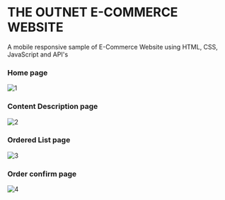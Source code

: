 # THE OUTNET E-COMMERCE WEBSITE
 A mobile responsive sample of E-Commerce Website using HTML, CSS, JavaScript and API's
 


### Home page
![1](https://github.com/Rishanmv/THE-OUTNET-W-COMMERCE-WEBSITE/assets/167636829/05ccee7a-525c-462b-aa21-cd41e839209f)




### Content Description page
![2](https://github.com/Rishanmv/THE-OUTNET-E-COMMERCE-WEBSITE/assets/167636829/5b129c5c-4749-40fa-a738-e73b287c6723)



### Ordered List page
![3](https://github.com/Rishanmv/THE-OUTNET-E-COMMERCE-WEBSITE/assets/167636829/93f7853f-77c7-4c00-86cc-fe7f23e3b705)




### Order confirm page
![4](https://github.com/Rishanmv/THE-OUTNET-E-COMMERCE-WEBSITE/assets/167636829/c1130356-207c-4cb7-af58-78fc088c56b2)


 

